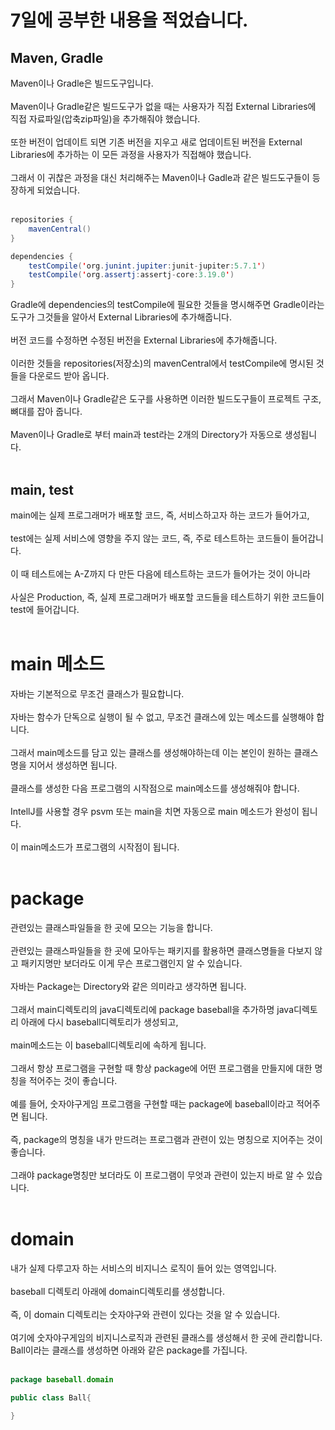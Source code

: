 # 7일에 공부한 내용을 적었습니다.

## Maven, Gradle
Maven이나 Gradle은 빌드도구입니다.<br><br>
Maven이나 Gradle같은 빌드도구가 없을 때는 사용자가 직접 External Libraries에 직접 자료파일(압축zip파일)을 추가해줘야 했습니다.<br><br>
또한 버전이 업데이트 되면 기존 버전을 지우고 새로 업데이트된 버전을 External Libraries에 추가하는 이 모든 과정을 사용자가 직접해야 했습니다.<br><br>
그래서 이 귀찮은 과정을 대신 처리해주는 Maven이나 Gadle과 같은 빌드도구들이 등장하게 되었습니다.<br><br>
```java
repositories {
    mavenCentral()
}

dependencies {
    testCompile('org.junint.jupiter:junit-jupiter:5.7.1')
    testCompile('org.assertj:assertj-core:3.19.0')
}
```
Gradle에 dependencies의 testCompile에 필요한 것들을 명시해주면 Gradle이라는 도구가 그것들을 알아서 External Libraries에 추가해줍니다.<br><br>
버전 코드를 수정하면 수정된 버전을 External Libraries에 추가해줍니다.<br><br>
이러한 것들을 repositories(저장소)의 mavenCentral에서 testCompile에 명시된 것들을 다운로드 받아 옵니다.<br><br>
그래서 Maven이나 Gradle같은 도구를 사용하면 이러한 빌드도구들이 프로젝트 구조, 뼈대를 잡아 줍니다.<br><br>
Maven이나 Gradle로 부터 main과 test라는 2개의 Directory가 자동으로 생성됩니다.<br><br>

## main, test
main에는 실제 프로그래머가 배포할 코드, 즉, 서비스하고자 하는 코드가 들어가고,<br><br>
test에는 실제 서비스에 영향을 주지 않는 코드, 즉, 주로 테스트하는 코드들이 들어갑니다.<br><br>
이 때 테스트에는 A-Z까지 다 만든 다음에 테스트하는 코드가 들어가는 것이 아니라<br><br>
사실은 Production, 즉, 실제 프로그래머가 배포할 코드들을 테스트하기 위한 코드들이 test에 들어갑니다.<br><br>

# main 메소드
자바는 기본적으로 무조건 클래스가 필요합니다.<br><br>
자바는 함수가 단독으로 실행이 될 수 없고, 무조건 클래스에 있는 메소드를 실행해야 합니다.<br><br>
그래서 main메소드를 담고 있는 클래스를 생성해야하는데 이는 본인이 원하는 클래스명을 지어서 생성하면 됩니다.<br><br>
클래스를 생성한 다음 프로그램의 시작점으로 main메소드를 생성해줘야 합니다.<br><br>
IntellJ를 사용할 경우 psvm 또는 main을 치면 자동으로 main 메소드가 완성이 됩니다.<br><br>
이 main메소드가 프로그램의 시작점이 됩니다.<br><br>

# package
관련있는 클래스파일들을 한 곳에 모으는 기능을 합니다.<br><br>
관련있는 클래스파일들을 한 곳에 모아두는 패키지를 활용하면 클래스명들을 다보지 않고 패키지명만 보더라도 이게 무슨 프로그램인지 알 수 있습니다.<br><br>
자바는 Package는 Directory와 같은 의미라고 생각하면 됩니다.<br><br>
그래서 main디렉토리의 java디렉토리에 package baseball을 추가하명 java디렉토리 아래에 다시 baseball디렉토리가 생성되고,<br><br>
main메소드는 이 baseball디렉토리에 속하게 됩니다.<br><br>
그래서 항상 프로그램을 구현할 때 항상 package에 어떤 프로그램을 만들지에 대한 명칭을 적어주는 것이 좋습니다.<br><br>
예를 들어, 숫자야구게임 프로그램을 구현할 때는 package에 baseball이라고 적어주면 됩니다.<br><br>
즉, package의 명칭을 내가 만드려는 프로그램과 관련이 있는 명칭으로 지어주는 것이 좋습니다.<br><br>
그래야 package명칭만 보더라도 이 프로그램이 무엇과 관련이 있는지 바로 알 수 있습니다.<br><br>

# domain
내가 실제 다루고자 하는 서비스의 비지니스 로직이 들어 있는 영역입니다.<br><br>
baseball 디렉토리 아래에 domain디렉토리를 생성합니다.<br><br>
즉, 이 domain 디렉토리는 숫자야구와 관련이 있다는 것을 알 수 있습니다.<br><br>
여기에 숫자야구게임의 비지니스로직과 관련된 클래스를 생성해서 한 곳에 관리합니다.
Ball이라는 클래스를 생성하면 아래와 같은 package를 가집니다.<br><br>
```java
package baseball.domain

public class Ball{

}
```
